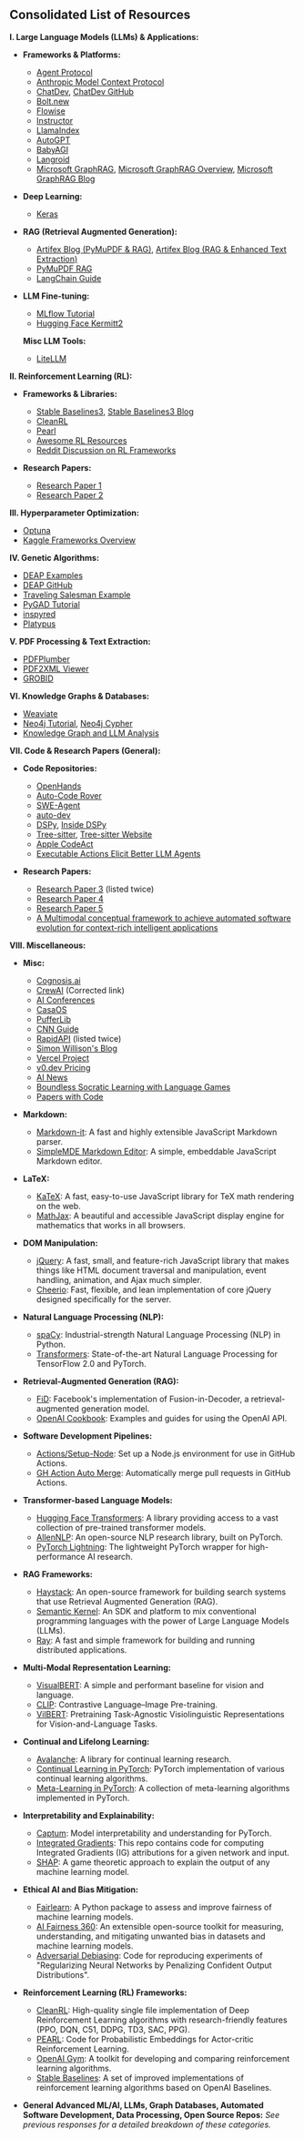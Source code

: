 ## Consolidated List of Resources

**I. Large Language Models (LLMs) & Applications:**

* **Frameworks & Platforms:**
    * [Agent Protocol](https://agentprotocol.ai/)
    * [Anthropic Model Context Protocol](https://anthropic.com/news/model-context-protocol)
    * [ChatDev](https://chatdev.toscl.com/), [ChatDev GitHub](https://github.com/OpenBMB/ChatDev)
    * [Bolt.new](https://github.com/coleam00/bolt.new-any-llm)
    * [Flowise](https://github.com/FlowiseAI/Flowise)
    * [Instructor](https://github.com/instructor-ai/instructor)
    * [LlamaIndex](https://github.com/run-llama/llama_index)
    * [AutoGPT](https://github.com/Significant-Gravitas/AutoGPT)
    * [BabyAGI](https://github.com/yoheinakajima/babyagi)
    * [Langroid](https://github.com/langroid/langroid)
    * [Microsoft GraphRAG](https://github.com/microsoft/graphrag), [Microsoft GraphRAG Overview](https://github.com/microsoft/graphrag?tab=readme-ov-file), [Microsoft GraphRAG Blog](https://www.microsoft.com/en-us/research/blog/graphrag-unlocking-llm-discovery-on-narrative-private-data/)

* **Deep Learning:**
    * [Keras](https://github.com/keras-team/keras)

* **RAG (Retrieval Augmented Generation):**
    * [Artifex Blog (PyMuPDF & RAG)](https://artifex.com/blog/rag-llm-and-pdf-conversion-to-markdown-text-with-pymupdf), [Artifex Blog (RAG & Enhanced Text Extraction)](https://artifex.com/blog/rag-llm-and-pdf-enhanced-text-extraction)
    * [PyMuPDF RAG](https://pymupdf.readthedocs.io/en/latest/rag.html)
    * [LangChain Guide](https://medium.com/thedeephub/a-practical-guide-for-rag-and-few-shot-prompting-in-langchain-0b0e18dc9df5)

* **LLM Fine-tuning:**
    * [MLflow Tutorial](https://mlflow.org/docs/latest/llms/transformers/tutorials/fine-tuning/transformers-peft.html)
    * [Hugging Face Kermitt2](https://huggingface.co/kermitt2)

  **Misc LLM Tools:**
    * [LiteLLM](https://github.com/BerriAI/litellm)


**II. Reinforcement Learning (RL):**

* **Frameworks & Libraries:**
    * [Stable Baselines3](https://github.com/DLR-RM/stable-baselines3), [Stable Baselines3 Blog](https://araffin.github.io/post/sb3/)
    * [CleanRL](https://github.com/vwxyzjn/cleanrl)
    * [Pearl](https://github.com/facebookresearch/Pearl)
    * [Awesome RL Resources](https://github.com/aikorea/awesome-rl?tab=readme-ov-file)
    * [Reddit Discussion on RL Frameworks](https://reddit.com/r/reinforcementlearning/comments/191yu6y/best_rl_research_framework/)

* **Research Papers:**
    * [Research Paper 1](https://arxiv.org/pdf/1909.04503)
    * [Research Paper 2](https://jmlr.org/papers/volume22/20-1364/20-1364.pdf)


**III. Hyperparameter Optimization:**

* [Optuna](https://github.com/optuna/optuna)
* [Kaggle Frameworks Overview](https://www.kaggle.com/code/sivasaiyadav8143/10-hyperparameter-optimization-frameworks)


**IV. Genetic Algorithms:**

* [DEAP Examples](https://deap.readthedocs.io/en/master/examples/index.html)
* [DEAP GitHub](https://github.com/DEAP/deap)
* [Traveling Salesman Example](https://medium.com/aimonks/traveling-salesman-problem-tsp-using-genetic-algorithm-fea640713758)
* [PyGAD Tutorial](https://www.digitalocean.com/community/tutorials/genetic-algorithm-applications-using-pygad)
* [inspyred](https://github.com/aarongarrett/inspyred)
* [Platypus](https://github.com/Project-Platypus/Platypus)


**V. PDF Processing & Text Extraction:**

* [PDFPlumber](https://github.com/jsvine/pdfplumber)
* [PDF2XML Viewer](https://github.com/WZBSocialScienceCenter/pdf2xml-viewer)
* [GROBID](https://www.researchgate.net/publication/221176095_GROBID_Combining_Automatic_Bibliographic_Data_Recognition_and_Term_Extraction_for_Scholarship_Publications)


**VI. Knowledge Graphs & Databases:**

* [Weaviate](https://github.com/weaviate/weaviate)
* [Neo4j Tutorial](https://medium.com/thedeephub/building-a-graph-database-with-vector-embeddings-a-python-tutorial-with-neo4j-and-embeddings-277ce608634d), [Neo4j Cypher](https://neo4j.com/docs/getting-started/cypher/)
* [Knowledge Graph and LLM Analysis](https://medium.com/@mdsharique0107/structured-data-analysis-using-knowledge-graph-llm-b1f7db88edd3)


**VII. Code & Research Papers (General):**

* **Code Repositories:**
    * [OpenHands](https://github.com/All-Hands-AI/OpenHands)
    * [Auto-Code Rover](https://github.com/nus-apr/auto-code-rover)
    * [SWE-Agent](https://github.com/princeton-nlp/SWE-agent)
	* [auto-dev](https://github.com/unit-mesh/auto-dev)
    * [DSPy](https://github.com/stanfordnlp/dspy), [Inside DSPy](https://jrodthoughts.medium.com/inside-dspy-a-framework-for-algorithmic-prompt-optimization-dffd9765e596)
    * [Tree-sitter](https://github.com/tree-sitter/tree-sitter), [Tree-sitter Website](https://tree-sitter.github.io/tree-sitter/)
    * [Apple CodeAct](https://machinelearning.apple.com/research/codeact)
    * [Executable Actions Elicit Better LLM Agents](https://arxiv.org/pdf/2402.01030)

* **Research Papers:**
    * [Research Paper 3](https://arxiv.org/abs/2411.16905) (listed twice)
    * [Research Paper 4](https://arxiv.org/pdf/2312.06648)
    * [Research Paper 5](https://arxiv.org/pdf/2402.01030)
    * [A Multimodal conceptual framework to achieve automated software evolution for context-rich intelligent applications](https://link.springer.com/article/10.1007/s11334-024-00591-0)


**VIII. Miscellaneous:**

* **Misc:**
	* [Cognosis.ai](https://cognosis.ai/)
	* [CrewAI](https://github.com/crewAIInc/crewAI) (Corrected link)
	* [AI Conferences](https://datacamp.com/blog/top-ai-conferences)
	* [CasaOS](https://github.com/IceWhaleTech/CasaOS)
	* [PufferLib](https://github.com/PufferAI/PufferLib)
	* [CNN Guide](https://medium.com/thedeephub/convolutional-neural-networks-a-comprehensive-guide-5cc0b5eae175)
	* [RapidAPI](https://rapidapi.com/) (listed twice)
	* [Simon Willison's Blog](https://simonwillison.net/)
	* [Vercel Project](https://vercel.com/new?teamSlug=gtcodes-projects)
	* [v0.dev Pricing](https://v0.dev/pricing)
	* [AI News](https://www.artificialintelligence-news.com/)
	* [Boundless Socratic Learning with Language Games](https://arxiv.org/pdf/2411.16905)
	* [Papers with Code](https://paperswithcode.com/)

* **Markdown:**
    * [Markdown-it](https://github.com/markdown-it/markdown-it): A fast and highly extensible JavaScript Markdown parser.
    * [SimpleMDE Markdown Editor](https://github.com/italia/simplemde-markdown-editor): A simple, embeddable JavaScript Markdown editor.

* **LaTeX:**
    * [KaTeX](https://github.com/KaTeX/KaTeX): A fast, easy-to-use JavaScript library for TeX math rendering on the web.
    * [MathJax](https://github.com/mathjax/MathJax): A beautiful and accessible JavaScript display engine for mathematics that works in all browsers.

* **DOM Manipulation:**
    * [jQuery](https://github.com/jquery/jquery): A fast, small, and feature-rich JavaScript library that makes things like HTML document traversal and manipulation, event handling, animation, and Ajax much simpler.
    * [Cheerio](https://github.com/cheeriojs/cheerio):  Fast, flexible, and lean implementation of core jQuery designed specifically for the server.

* **Natural Language Processing (NLP):**
    * [spaCy](https://github.com/explosion/spaCy): Industrial-strength Natural Language Processing (NLP) in Python.
    * [Transformers](https://github.com/huggingface/transformers): State-of-the-art Natural Language Processing for TensorFlow 2.0 and PyTorch.

* **Retrieval-Augmented Generation (RAG):**
    * [FiD](https://github.com/facebookresearch/FiD): Facebook's implementation of Fusion-in-Decoder, a retrieval-augmented generation model.
    * [OpenAI Cookbook](https://github.com/openai/openai-cookbook): Examples and guides for using the OpenAI API.

* **Software Development Pipelines:**
    * [Actions/Setup-Node](https://github.com/actions/setup-node): Set up a Node.js environment for use in GitHub Actions.
    * [GH Action Auto Merge](https://github.com/EddieHubCommunity/gh-action-auto-merge): Automatically merge pull requests in GitHub Actions.

* **Transformer-based Language Models:**
    * [Hugging Face Transformers](https://huggingface.co/transformers/):  A library providing access to a vast collection of pre-trained transformer models.
    * [AllenNLP](https://allennlp.org/): An open-source NLP research library, built on PyTorch.
    * [PyTorch Lightning](https://www.pytorchlightning.ai/):  The lightweight PyTorch wrapper for high-performance AI research.

* **RAG Frameworks:**
    * [Haystack](https://haystack.deepset.ai/): An open-source framework for building search systems that use Retrieval Augmented Generation (RAG).
    * [Semantic Kernel](https://github.com/microsoft/semantic-kernel):  An SDK and platform to mix conventional programming languages with the power of Large Language Models (LLMs).
    * [Ray](https://www.ray.io/): A fast and simple framework for building and running distributed applications.

* **Multi-Modal Representation Learning:**
    * [VisualBERT](https://github.com/uclanlp/visualbert): A simple and performant baseline for vision and language.
    * [CLIP](https://github.com/openai/CLIP): Contrastive Language–Image Pre-training.
    * [VilBERT](https://github.com/jiasenlu/vilbert_multi_task): Pretraining Task-Agnostic Visiolinguistic Representations for Vision-and-Language Tasks.

* **Continual and Lifelong Learning:**
    * [Avalanche](https://avalanche-api.embryo.continualai.org/en/latest/):  A library for continual learning research.
    * [Continual Learning in PyTorch](https://github.com/GMvandeVen/continual-learning): PyTorch implementation of various continual learning algorithms.
    * [Meta-Learning in PyTorch](https://github.com/tristandeleu/pytorch-meta):  A collection of meta-learning algorithms implemented in PyTorch.

* **Interpretability and Explainability:**
    * [Captum](https://captum.ai/): Model interpretability and understanding for PyTorch.
    * [Integrated Gradients](https://github.com/ankurtaly/Integrated-Gradients):  This repo contains code for computing Integrated Gradients (IG) attributions for a given network and input.
    * [SHAP](https://github.com/slundberg/shap): A game theoretic approach to explain the output of any machine learning model.


* **Ethical AI and Bias Mitigation:**
    * [Fairlearn](https://fairlearn.org/): A Python package to assess and improve fairness of machine learning models.
    * [AI Fairness 360](https://aif360.mybluemix.net/): An extensible open-source toolkit for measuring, understanding, and mitigating unwanted bias in datasets and machine learning models.
    * [Adversarial Debiasing](https://github.com/jaeho-lee/Adversarial-Debiasing):  Code for reproducing experiments of "Regularizing Neural Networks by Penalizing Confident Output Distributions".


* **Reinforcement Learning (RL) Frameworks:**
    * [CleanRL](https://github.com/vwxyzjn/cleanrl): High-quality single file implementation of Deep Reinforcement Learning algorithms with research-friendly features (PPO, DQN, C51, DDPG, TD3, SAC, PPG).
    * [PEARL](https://github.com/kateregga1/PEARL):  Code for Probabilistic Embeddings for Actor-critic Reinforcement Learning.
    * [OpenAI Gym](https://github.com/openai/gym): A toolkit for developing and comparing reinforcement learning algorithms.
    * [Stable Baselines](https://stable-baselines.readthedocs.io/en/master/): A set of improved implementations of reinforcement learning algorithms based on OpenAI Baselines.

* **General Advanced ML/AI, LLMs, Graph Databases, Automated Software Development, Data Processing, Open Source Repos:** *See previous responses for a detailed breakdown of these categories.*